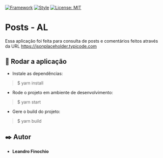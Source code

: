 [![Framework](https://badgen.net/badge/Framework/ReactJS/green)](https://reactjs.org/)
[![Style](https://badgen.net/badge/Estilo/Styled-components/blue)](https://styled-components.com/)
[![License: MIT](https://img.shields.io/badge/License-MIT-yellow.svg)](https://opensource.org/licenses/MIT)


# Posts - AL

Essa aplicação foi feita para consulta de posts e comentários feitos através da URL https://jsonplaceholder.typicode.com


## 🚀 Rodar a aplicação

* Instale as dependências:
>    $ yarn install
* Rode o projeto em ambiente de desenvolvimento:
>    $ yarn start
* Gere o build do projeto:
>    $ yarn build


## ✒️ Autor

* **Leandro Finochio**
